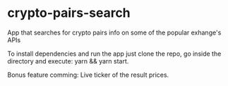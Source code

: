 # crypto-pairs-search
App that searches for crypto pairs info on some of the popular exhange's APIs

To install dependencies and run the app just clone the repo,
go inside the directory and execute: yarn && yarn start.

Bonus feature comming: 
Live ticker of the result prices.
